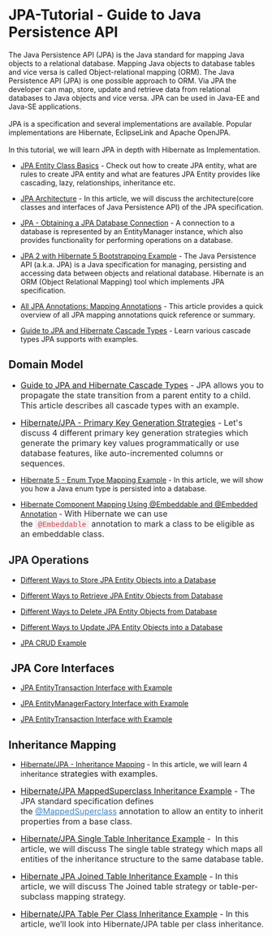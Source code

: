 # JPA-Tutorial - Guide to Java Persistence API


<div dir="ltr" style="text-align: left;" trbidi="on">

<div class="font-family-page">
The Java Persistence API (JPA) is the Java standard for mapping Java objects to a relational database. Mapping Java objects to database tables and vice versa is called Object-relational mapping (ORM). The Java Persistence API (JPA) is one possible approach to ORM. Via JPA the developer can map, store, update and retrieve data from relational databases to Java objects and vice versa. JPA can be used in Java-EE and Java-SE applications.<br>
<br>
JPA is a specification and several implementations are available. Popular implementations are Hibernate, EclipseLink and Apache OpenJPA.<br>
<br>
In this tutorial, we will learn JPA in depth with Hibernate as Implementation.<br>
<ul style="text-align: left;">
<li><a href="http://www.javaguides.net/2018/12/jpa-entity-class-basics.html" target="_blank">JPA Entity Class Basics</a>&nbsp;- Check out how to create JPA entity, what are rules to create JPA entity and what are features JPA Entity provides like cascading, lazy, relationships, inheritance etc.</li>
</ul>
<ul style="text-align: left;">
<li><a href="http://www.javaguides.net/2018/12/jpa-architecture.html" target="_blank">JPA Architecture</a>&nbsp;-&nbsp;In this article, we will discuss the architecture(core classes and interfaces of Java Persistence API) of the JPA specification.</li>
</ul>
<ul style="text-align: left;">
<li><a href="http://www.javaguides.net/2018/12/jpa-obtaining-jpa-database-connection.html" target="_blank">JPA - Obtaining a JPA Database Connection</a>&nbsp;-&nbsp;A connection to a database is represented by an EntityManager instance, which also provides functionality for performing operations on a database.</li>
</ul>
<ul style="text-align: left;">
<li><a href="http://www.javaguides.net/2018/11/jpa-with-hibernate-5-bootstrapping-example.html" target="_blank">JPA 2 with Hibernate 5 Bootstrapping Example</a>&nbsp;-&nbsp;The Java Persistence API (a.k.a. JPA) is a Java specification for managing, persisting and accessing data between objects and relational database. Hibernate is an ORM (Object Relational Mapping) tool which implements JPA specification.</li>
</ul>
<ul style="text-align: left;">
<li><a href="http://www.javaguides.net/2018/11/all-jpa-annotations-mapping-annotations.html" target="_blank">All JPA Annotations: Mapping Annotations</a>&nbsp;-&nbsp;This article provides a quick overview of all JPA mapping annotations quick reference or summary.</li>
</ul>
<ul style="text-align: left;">
<li><a href="http://www.javaguides.net/2018/11/guide-to-jpa-and-hibernate-cascade-types.html" target="_blank">Guide to JPA and Hibernate Cascade Types</a>&nbsp;- Learn various cascade types JPA supports with examples.</li>
</ul>
<h2 style="text-align: left;">
Domain Model</h2>
<ul style="text-align: left;">
<li><span style="background-color: white; color: #24292e; font-family: inherit; font-size: 16px;"><a href="http://www.javaguides.net/2018/11/guide-to-jpa-and-hibernate-cascade-types.html" target="_blank">Guide to JPA and Hibernate Cascade Types</a>&nbsp;- J</span><span style="background-color: white; color: #24292e; font-family: inherit; font-size: 16px;">PA allows you to propagate the state transition from a parent entity to a child. This article describes all cascade types with an example.</span></li>
</ul>
<ul style="text-align: left;">
<li><span style="background-color: white; color: #24292e; font-family: inherit; font-size: 16px;"><a href="http://www.javaguides.net/2018/12/hibernatejpa-primary-key-generation-stratergies.html" target="_blank">Hibernate/JPA - Primary Key Generation Strategies</a>&nbsp;- Let's discuss&nbsp;</span><span style="background-color: white; color: #24292e; font-family: inherit; font-size: 16px;">4 different primary key generation strategies which generate the primary key values programmatically or use database features, like auto-incremented columns or sequences.</span></li>
</ul>
<ul style="text-align: left;">
<li><a href="http://www.javaguides.net/2018/11/hibernate-5-enum-type-mapping-example.html">Hibernate 5 - Enum Type Mapping Example</a>&nbsp;- In this article, we will show you how a Java enum type is persisted into a database.</li>
</ul>
<ul style="text-align: left;">
<li><a href="http://www.javaguides.net/2018/11/hibernate-component-mapping-using-embeddable-embedded-annotation.html" target="_blank">Hibernate Component Mapping Using @Embeddable and @Embedded Annotation</a>&nbsp;-&nbsp;<span style="background-color: white; color: #24292e; font-size: 16px;">With Hibernate we can use the&nbsp;</span><span style="background-color: rgba(27 , 31 , 35 , 0.05); color: #d73a49; font-family: &quot;consolas&quot; , &quot;liberation mono&quot; , &quot;courier&quot; , monospace; font-size: 14.4px; padding: 0.2em 0.4em;">@Embeddable</span><span style="background-color: white; color: #24292e; font-size: 16px;">&nbsp;annotation to mark a class to be eligible as an embeddable class.</span></li>
</ul>
<h2 style="text-align: left;">
<span style="color: #24292e;">JPA Operations</span></h2>
<div>
<ul>
<li><a href="http://www.javaguides.net/2018/12/different-ways-to-store-jpa-entity.html" target="_blank">Different Ways to Store JPA Entity Objects into a Database</a></li>
</ul>
<ul>
<li><a href="http://www.javaguides.net/2018/12/different-ways-to-retrieve-jpa-entity-objects-from-database.html" target="_blank">Different Ways to Retrieve JPA Entity Objects from Database</a></li>
</ul>
<ul>
<li><a href="http://www.javaguides.net/2018/12/different-ways-to-delete-jpa-entity-objects-from-database.html" target="_blank">Different Ways to Delete JPA Entity Objects from Database</a>&nbsp;</li>
</ul>
<div style="text-align: left;">
</div>
<ul>
<li><a href="http://www.javaguides.net/2018/12/different-ways-to-update-jpa-entity-objects-into-database.html" target="_blank">Different Ways to Update JPA Entity Objects into a Database</a>&nbsp;</li>
</ul>
<ul>
<li><a href="http://www.javaguides.net/2018/12/jpa-crud-example.html" target="_blank">JPA CRUD Example</a></li>
</ul>
</div>
<h2 style="text-align: left;">
&nbsp;JPA Core Interfaces</h2>
<div style="text-align: left;">
</div>
<ul style="text-align: left;">
<li><a href="http://www.javaguides.net/2018/12/jpa-entitytransaction-interface-with-example.html" target="_blank">JPA EntityTransaction Interface with Example</a></li>
</ul>
<ul style="text-align: left;">
<li><a href="http://www.javaguides.net/2018/12/jpa-entitymanagerfactory-interface-with-example.html" target="_blank">JPA EntityManagerFactory Interface with Example</a></li>
</ul>
<ul style="text-align: left;">
<li><a href="http://www.javaguides.net/2018/12/jpa-entitytransaction-interface-with-example.html" target="_blank">JPA EntityTransaction Interface with Example</a></li>
</ul>
<h2 style="text-align: left;">
Inheritance Mapping</h2>
<div>
<div style="text-align: left;">
<ul style="text-align: left;">
<li><a href="http://www.javaguides.net/2018/11/hibernate-5-inheritance-mapping.html" target="_blank">Hibernate/JPA - Inheritance Mapping</a>&nbsp;- In this article, we will learn 4 inheritance<span style="background-color: white; font-family: , &quot;blinkmacsystemfont&quot; , &quot;segoe ui&quot; , &quot;helvetica&quot; , &quot;arial&quot; , sans-serif , &quot;apple color emoji&quot; , &quot;segoe ui emoji&quot; , &quot;segoe ui symbol&quot;; font-size: 16px;">&nbsp;strategies with examples.</span></li>
</ul>
<ul style="text-align: left;">
<li><span style="background-color: white; font-family: , &quot;blinkmacsystemfont&quot; , &quot;segoe ui&quot; , &quot;helvetica&quot; , &quot;arial&quot; , sans-serif , &quot;apple color emoji&quot; , &quot;segoe ui emoji&quot; , &quot;segoe ui symbol&quot;; font-size: 16px;"><a href="http://www.javaguides.net/2018/11/hibernate-jpa-mappedsuperclass-inheritance-example.html" target="_blank">Hibernate/JPA MappedSuperclass Inheritance Example</a>&nbsp;-&nbsp;</span><span style="background-color: white; color: #24292e; font-family: , &quot;blinkmacsystemfont&quot; , &quot;segoe ui&quot; , &quot;helvetica&quot; , &quot;arial&quot; , sans-serif , &quot;apple color emoji&quot; , &quot;segoe ui emoji&quot; , &quot;segoe ui symbol&quot;; font-size: 16px;">The JPA standard specification defines the&nbsp;</span><a href="https://docs.oracle.com/javaee/7/api/javax/persistence/MappedSuperclass.html" style="color: #3d85c6; font-size: 16px;" target="_blank">@MappedSuperclass</a><span style="background-color: white; color: #24292e; font-family: , &quot;blinkmacsystemfont&quot; , &quot;segoe ui&quot; , &quot;helvetica&quot; , &quot;arial&quot; , sans-serif , &quot;apple color emoji&quot; , &quot;segoe ui emoji&quot; , &quot;segoe ui symbol&quot;; font-size: 16px;">&nbsp;annotation to allow an entity to inherit properties from a base class.</span></li>
</ul>
<div style="text-align: left;">
</div>
<ul style="text-align: left;">
<li><span style="background-color: white; color: #24292e; font-family: , &quot;blinkmacsystemfont&quot; , &quot;segoe ui&quot; , &quot;helvetica&quot; , &quot;arial&quot; , sans-serif , &quot;apple color emoji&quot; , &quot;segoe ui emoji&quot; , &quot;segoe ui symbol&quot;; font-size: 16px;"><a href="http://www.javaguides.net/2018/11/hibernatejpa-single-table-inheritance.html" target="_blank">Hibernate/JPA Single Table Inheritance Example</a>&nbsp;-&nbsp;</span><span style="background-color: white; color: #24292e; font-family: , &quot;blinkmacsystemfont&quot; , &quot;segoe ui&quot; , &quot;helvetica&quot; , &quot;arial&quot; , sans-serif , &quot;apple color emoji&quot; , &quot;segoe ui emoji&quot; , &quot;segoe ui symbol&quot;; font-size: 16px;">&nbsp;</span><span style="background-color: white; color: #24292e; font-family: , &quot;blinkmacsystemfont&quot; , &quot;segoe ui&quot; , &quot;helvetica&quot; , &quot;arial&quot; , sans-serif , &quot;apple color emoji&quot; , &quot;segoe ui emoji&quot; , &quot;segoe ui symbol&quot;; font-size: 16px;">In this article, we will discuss The single table strategy which maps all entities of the inheritance structure to the same database table.</span></li>
</ul>
<ul style="text-align: left;">
<li><span style="background-color: white; color: #24292e; font-family: , &quot;blinkmacsystemfont&quot; , &quot;segoe ui&quot; , &quot;helvetica&quot; , &quot;arial&quot; , sans-serif , &quot;apple color emoji&quot; , &quot;segoe ui emoji&quot; , &quot;segoe ui symbol&quot;; font-size: 16px;"><a href="http://www.javaguides.net/2018/11/hibernate-jpa-joined-table-inheritance-example.html" target="_blank">Hibernate JPA Joined Table Inheritance Example</a>&nbsp;-&nbsp;</span><span style="background-color: white; color: #24292e; font-family: , &quot;blinkmacsystemfont&quot; , &quot;segoe ui&quot; , &quot;helvetica&quot; , &quot;arial&quot; , sans-serif , &quot;apple color emoji&quot; , &quot;segoe ui emoji&quot; , &quot;segoe ui symbol&quot;; font-size: 16px;">In this article, we will discuss The Joined table strategy or table-per-subclass mapping strategy.</span></li>
</ul>
<ul style="text-align: left;">
<li><span style="background-color: white; color: #24292e; font-family: , &quot;blinkmacsystemfont&quot; , &quot;segoe ui&quot; , &quot;helvetica&quot; , &quot;arial&quot; , sans-serif , &quot;apple color emoji&quot; , &quot;segoe ui emoji&quot; , &quot;segoe ui symbol&quot;; font-size: 16px;"><a href="http://www.javaguides.net/2018/11/hibernatejpa-table-per-class-inheritance-example.html" target="_blank">Hibernate/JPA Table Per Class Inheritance Example</a>&nbsp;-&nbsp;</span><span style="background-color: white; color: #24292e; font-family: , &quot;blinkmacsystemfont&quot; , &quot;segoe ui&quot; , &quot;helvetica&quot; , &quot;arial&quot; , sans-serif , &quot;apple color emoji&quot; , &quot;segoe ui emoji&quot; , &quot;segoe ui symbol&quot;; font-size: 16px;">In this article, we’ll look into Hibernate/JPA table per class inheritance.</span></li>
</ul>
</div>
</div>
</div>
</div>
